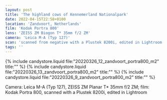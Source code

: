 ```yaml
---
layout: post
title: 'The highland cows of Kennemerland Nationalpark'
date: 2022-04-15T22:58+0100
location: 'Zandvoort, Netherlands'
film: 'Kodak Portra 800'
lens: 'ZEISS ZM Biogon T* 35mm f/2 ZM'
camera: 'Leica M-A (Typ 127)'
scan: 'scanned from negative with a Plustek 8200i, edited in Lightroom'
tags: ''
---
```


{% include candystore.liquid file:"20220326_12_zandvoort_portra800_m2" title:"" %}
{% include candystore.liquid file:"20220326_13_zandvoort_portra800_m2" title:"" %}
{% include candystore.liquid file:"20220326_9_zandvoort_portra800_m2" title:"" %}

Camera: Leica M-A (Typ 127), ZEISS ZM Planar T\* 35mm f/2 ZM; film: Kodak Portra 800, scanned with a Plustek 8200i, edited in Lightroom